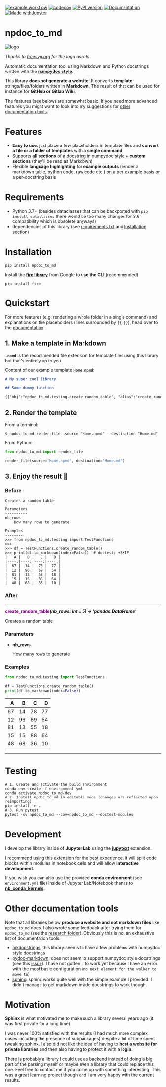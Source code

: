 [![example workflow](https://github.com/ThibTrip/npdoc_to_md/actions/workflows/main_workflow.yml/badge.svg)](https://github.com/ThibTrip/npdoc_to_md/actions/workflows/main_workflow.yml)
[![codecov](https://codecov.io/gh/ThibTrip/npdoc_to_md/branch/master/graph/badge.svg)](https://codecov.io/gh/ThibTrip/npdoc_to_md)
[![PyPI version](https://img.shields.io/pypi/v/npdoc_to_md)](https://img.shields.io/pypi/v/npdoc_to_md)
[![Documentation](https://img.shields.io/badge/wiki-documentation-forestgreen)](https://github.com/ThibTrip/npdoc_to_md/wiki)
[![Made withJupyter](https://img.shields.io/badge/Made%20with-Jupyter-orange?logo=Jupyter)](https://jupyter.org/try)

# npdoc_to_md
![logo](logo.png)

_Thanks to [freesvg.org](https://freesvg.org/) for the logo assets_

Automatic documentation tool using Markdown and Python docstrings written with the [**numpydoc style**](https://numpydoc.readthedocs.io/en/latest/format.html).

This library **does not generate a website**! It converts **template** strings/files/folders written in **Markdown**. The result of that can be used for instance for **GitHub or Gitlab Wiki**.

The features (see below) are somewhat basic. If you need more advanced features you might want to look into my suggestions for [other documentation tools](#Other-documentation-tools).

# Features

* **Easy to use**: just place a few placeholders in template files and **convert a file or a folder of templates** with a **single command**
* Supports **all sections** of a docstring in numpydoc style + **custom sections** (they'll be read as Markdown)
* Flexible **language highlighting** for **example outputs** (render a markdown table, python code, raw code etc.) on a per-example basis or a per-docstring basis

# Requirements

* Python 3.7+ (besides dataclasses that can be backported with `pip install dataclasses` there would be too many changes for 3.6 compatibility which is obsolete anyways)
* dependencies of this library (see [requirements.txt](./requirements.txt) and [Installation section](#Installation))

# Installation

```
pip install npdoc_to_md
```

Install the [**fire library**](https://github.com/google/python-fire) from Google to **use the CLI** (recommended)

```
pip install fire
```

# Quickstart

For more features (e.g. rendering a whole folder in a single command) and explanations on the placeholders (lines
surrounded by `{{ }}`), head over to the [documentation](https://github.com/ThibTrip/npdoc_to_md/wiki).

## 1. Make a template in Markdown

**`.npmd`** is the recommended file extension for template files using this library but that's entirely up to you.

Content of our example template **`Home.npmd`**:

```markdown
# My super cool library

## Some dummy function

{{"obj":"npdoc_to_md.testing.create_random_table", "alias":"create_random_table", "examples_md_lang":"markdown_rendered", "remove_doctest_skip":true, "remove_doctest_blanklines":true, "md_section_level":3}}
```

## 2. Render the template

From a terminal:

`$ npdoc-to-md render-file -source "Home.npmd" --destination "Home.md"`

From Python:

```python
from npdoc_to_md import render_file

render_file(source='Home.npmd', destination='Home.md')
```

## 3. Enjoy the result 🐍

### Before

```
Creates a random table

Parameters
----------
nb_rows
    How many rows to generate

Examples
--------
>>> from npdoc_to_md.testing import TestFunctions
>>>
>>> df = TestFunctions.create_random_table()
>>> print(df.to_markdown(index=False))  # doctest: +SKIP
|   A |   B |   C |   D |
|----:|----:|----:|----:|
|  67 |  14 |  78 |  77 |
|  12 |  96 |  69 |  54 |
|  81 |  13 |  55 |  18 |
|  15 |  15 |  88 |  64 |
|  48 |  68 |  36 |  10 |
```

### After

___

**<span style="color:purple">create\_random\_table</span>_(nb\_rows: int = 5) -> 'pandas.DataFrame'_**

Creates a random table

### Parameters
* **nb\_rows**

  How many rows to generate


### Examples
```python
from npdoc_to_md.testing import TestFunctions

df = TestFunctions.create_random_table()
print(df.to_markdown(index=False))
```

|   A |   B |   C |   D |
|----:|----:|----:|----:|
|  67 |  14 |  78 |  77 |
|  12 |  96 |  69 |  54 |
|  81 |  13 |  55 |  18 |
|  15 |  15 |  88 |  64 |
|  48 |  68 |  36 |  10 |

___

# Testing

```
# 1. Create and activate the build environment
conda env create -f environment.yml
conda activate npdoc_to_md-dev
# 2. Install npdoc_to_md in editable mode (changes are reflected upon reimporting)
pip install -e .
# 3. Run pytest
pytest -sv npdoc_to_md --cov=npdoc_to_md --doctest-modules
```

# Development

I develop the library inside of **Jupyter Lab** using the [**jupytext**](https://github.com/mwouts/jupytext) extension.

I recommend using this extension for the best experience.
It will split code blocks within modules in notebook cells and will allow **interactive development**.

If you wish you can also use the provided **conda environment** (see `environment.yml` file) inside of Jupyter Lab/Notebook
thanks to [**nb_conda_kernels**](https://github.com/Anaconda-Platform/nb_conda_kernels).

# Other documentation tools

Note that all libraries below **produce a website and not markdown files** like `npdoc_to_md` does. I also wrote some feedback after trying them for `npdoc_to_md` (see the [research folder](./research)). Obviously this is not an exhaustive list of documentation tools.

* [mkdocstrings](https://github.com/mkdocstrings/mkdocstrings): this library seems to have a few problems with numpydoc style docstrings
* [pydoc-markdown](https://github.com/NiklasRosenstein/pydoc-markdown): does not seem to support numpydoc style docstrings (see this [issue](https://github.com/NiklasRosenstein/pydoc-markdown/issues/251)). I have not gotten it to work yet because I have an error with the most basic configuration (`no next element for the walker to move to`)
* [sphinx](https://www.sphinx-doc.org/en/master/): sphinx works quite well with the simple example I provided. I didn't manage to get markdown inside docstrings to work though.

# Motivation

**Sphinx** is what motivated me to make such a library several years ago (it was first private for a long time).

I was never 100% satisfied with the results (I had much more complex cases including the presence of subpackages) despite a lot of time spent tweaking sphinx.
I also did not like the idea of having to **host a website for private libraries** and then also having to protect it with a **login**.

There is probably a library I could use as backend instead of doing a big part of the parsing myself or maybe even a library that could replace this one.
Feel free to contact me if you come up with something interesting.
This was a great learning project though and I am very happy with the current results.
